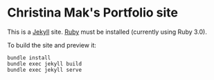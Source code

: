 # Christina Mak's Portfolio site

This is a [Jekyll](https://jekyllrb.com/) site.
[Ruby](https://www.ruby-lang.org/en/) must be installed (currently using Ruby 3.0).

To build the site and preview it:
```
bundle install
bundle exec jekyll build
bundle exec jekyll serve
```
